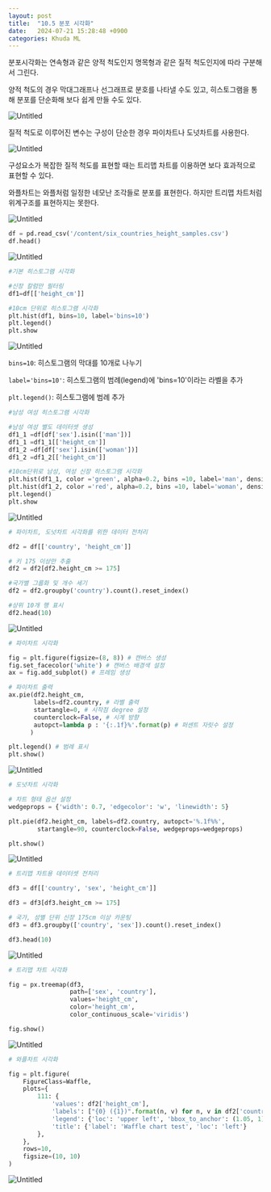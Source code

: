 ```yaml
---
layout: post
title:  "10.5 분포 시각화"
date:   2024-07-21 15:28:48 +0900
categories: Khuda ML
---
```


분포시각화는 연속형과 같은 양적 척도인지 명목형과 같은 질적 척도인지에 따라 구분해서 그린다. 

양적 척도의 경우 막대그래프나 선그래프로 분호를 나타낼 수도 있고, 히스토그램을 통해 분포를 단순화해 보다 쉽게 만들 수도 있다. 

![Untitled](/assets/HW1/c1.png)

질적 척도로 이루어진 변수는 구성이 단순한 경우 파이차트나 도넛차트를 사용한다. 

![Untitled](/assets/HW1/c2.png)

구성요소가 복잡한 질적 척도를 표현할 때는 트리맵 차트를 이용하면 보다 효과적으로 표현할 수 있다.

와플차트는 와플처럼 일정한 네모난 조각들로 분포를 표현한다. 하지만 트리맵 차트처럼 위계구조를 표현하지는 못한다.

![Untitled](/assets/HW1/c3.png)

```python
df = pd.read_csv('/content/six_countries_height_samples.csv')
df.head()
```

![Untitled](/assets/HW1/c4.png)

```python
#기본 히스토그램 시각화

#신장 칼럼만 필터링
df1=df[['height_cm']]

#10cm 단위로 히스토그램 시각화
plt.hist(df1, bins=10, label='bins=10')
plt.legend()
plt.show  
```

![Untitled](/assets/HW1/c5.png)

`bins=10`: 히스토그램의 막대를 10개로 나누기

`label='bins=10'`: 히스토그램의 범례(legend)에 'bins=10'이라는 라벨을 추가

`plt.legend()`: 히스토그램에 범례 추가

```python
#남성 여성 히스토그램 시각화

#남성 여성 별도 데이터셋 생성
df1_1 =df[df['sex'].isin(['man'])]
df1_1 =df1_1[['height_cm']]
df1_2 =df[df['sex'].isin(['woman'])]
df1_2 =df1_2[['height_cm']]

#10cm단위로 남성, 여성 신장 히스토그램 시각화
plt.hist(df1_1, color ='green', alpha=0.2, bins =10, label='man', density= True)
plt.hist(df1_2, color ='red', alpha=0.2, bins =10, label='woman', density = True)
plt.legend()
plt.show
```

![Untitled](/assets/HW1/c6.png)

```python
# 파이차트, 도넛차트 시각화를 위한 데이터 전처리

df2 = df[['country', 'height_cm']]

# 키 175 이상만 추출
df2 = df2[df2.height_cm >= 175]

#국가별 그룹화 및 개수 세기
df2 = df2.groupby('country').count().reset_index()

#상위 10개 행 표시
df2.head(10)
```

![Untitled](/assets/HW1/c7.png)

```python
# 파이차트 시각화

fig = plt.figure(figsize=(8, 8)) # 캔버스 생성
fig.set_facecolor('white') # 캔버스 배경색 설정
ax = fig.add_subplot() # 프레임 생성

# 파이차트 출력
ax.pie(df2.height_cm, 
       labels=df2.country, # 라벨 출력
       startangle=0, # 시작점 degree 설정
       counterclock=False, # 시계 방향
       autopct=lambda p : '{:.1f}%'.format(p) # 퍼센트 자릿수 설정
      )

plt.legend() # 범례 표시
plt.show()
```

![Untitled](/assets/HW1/c8.png)

```python
# 도넛차트 시각화

# 차트 형태 옵션 설정
wedgeprops = {'width': 0.7, 'edgecolor': 'w', 'linewidth': 5}

plt.pie(df2.height_cm, labels=df2.country, autopct='%.1f%%',
        startangle=90, counterclock=False, wedgeprops=wedgeprops)

plt.show()
```

![Untitled](/assets/HW1/c9.png)

```python
# 트리맵 차트용 데이터셋 전처리

df3 = df[['country', 'sex', 'height_cm']]

df3 = df3[df3.height_cm >= 175]

# 국가, 성별 단위 신장 175cm 이상 카운팅
df3 = df3.groupby(['country', 'sex']).count().reset_index()

df3.head(10)
```

![Untitled](/assets/HW1/c10.png)

```python
# 트리맵 차트 시각화

fig = px.treemap(df3, 
                 path=['sex', 'country'], 
                 values='height_cm', 
                 color='height_cm', 
                 color_continuous_scale='viridis')

fig.show()
```

![Untitled](/assets/HW1/c11.png)

```python
# 와플차트 시각화

fig = plt.figure(
    FigureClass=Waffle,
    plots={
        111: {
            'values': df2['height_cm'],
            'labels': ["{0} ({1})".format(n, v) for n, v in df2['country'].items()],
            'legend': {'loc': 'upper left', 'bbox_to_anchor': (1.05, 1), 'fontsize': 8},
            'title': {'label': 'Waffle chart test', 'loc': 'left'}
        },
    },
    rows=10,
    figsize=(10, 10)
)
```

![Untitled](/assets/HW1/c12.png)
